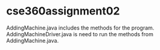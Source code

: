 # cse360assignment02
AddingMachine.java includes the methods for the program.
AddingMachineDriver.java is need to run the methods from AddingMachine.java. 
